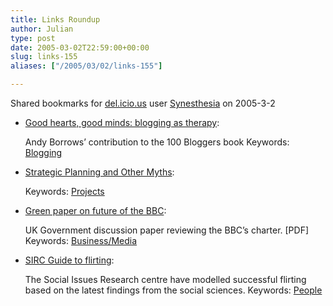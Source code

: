 ```yaml
---
title: Links Roundup
author: Julian
type: post
date: 2005-03-02T22:59:00+00:00
slug: links-155 
aliases: ["/2005/03/02/links-155"]

---
```

Shared bookmarks for [del.icio.us][1] user  [Synesthesia][2] on 2005-3-2

  * [Good hearts, good minds: blogging as therapy][3]:
  
    Andy Borrows&#8217; contribution to the 100 Bloggers book Keywords: [Blogging][4]
  * [Strategic Planning and Other Myths][5]:
   
    Keywords: [Projects][6]
  * [Green paper on future of the BBC][7]:
  
    UK Government discussion paper reviewing the BBC&#8217;s charter. [PDF] Keywords: [Business/Media][8]
  * [SIRC Guide to flirting][9]:
  
    The Social Issues Research centre have modelled successful flirting based on the latest findings from the social sciences. Keywords: [People][10]

 [1]: https://del.icio.us/
 [2]: https://del.icio.us/synesthesia
 [3]: https://olderandgrowing.blogspot.com/2005/03/good-hearts-good-minds-blogging-as.html "https://olderandgrowing.blogspot.com/2005/03/good-hearts-good-minds-blogging-as.html"
 [4]: https://del.icio.us/synesthesia/Blogging
 [5]: https://projectsteps.blogspot.com/2005/03/strategic-planning-and-other-myths_01.html "https://projectsteps.blogspot.com/2005/03/strategic-planning-and-other-myths_01.html"
 [6]: https://del.icio.us/synesthesia/Projects
 [7]: https://www.bbccharterreview.org.uk/pdf_documents/bbc_cr_greenpaper.pdf "https://www.bbccharterreview.org.uk/pdf_documents/bbc_cr_greenpaper.pdf"
 [8]: https://del.icio.us/synesthesia/Business/Media
 [9]: https://www.sirc.org/publik/flirt.html "https://www.sirc.org/publik/flirt.html"
 [10]: https://del.icio.us/synesthesia/People